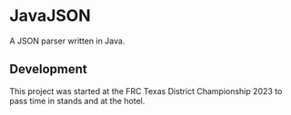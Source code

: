 # JavaJSON

A JSON parser written in Java.

## Development
This project was started at the FRC Texas District Championship 2023 to pass time in stands and at the hotel.